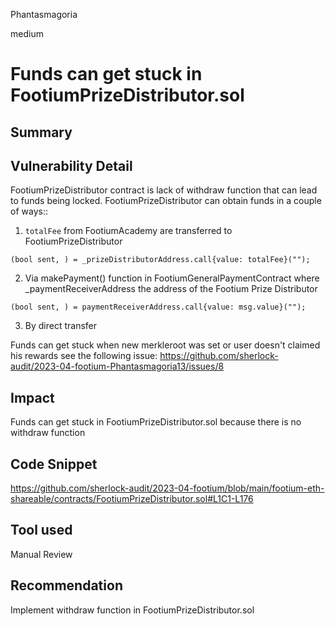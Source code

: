 Phantasmagoria

medium

# Funds can get stuck in FootiumPrizeDistributor.sol

## Summary

## Vulnerability Detail
FootiumPrizeDistributor contract is lack of withdraw function that can lead to funds being locked.
FootiumPrizeDistributor can obtain funds in a couple of ways::
1.  `totalFee` from FootiumAcademy are transferred to FootiumPrizeDistributor
```solidity
(bool sent, ) = _prizeDistributorAddress.call{value: totalFee}("");
```
2. Via makePayment() function in FootiumGeneralPaymentContract where  _paymentReceiverAddress the address of the Footium Prize Distributor
```solidity
(bool sent, ) = paymentReceiverAddress.call{value: msg.value}("");
```
3. By direct transfer

Funds can get stuck when new merkleroot was set or user doesn't claimed his rewards see the following issue: https://github.com/sherlock-audit/2023-04-footium-Phantasmagoria13/issues/8

## Impact
Funds can get stuck in FootiumPrizeDistributor.sol because there is no withdraw function 

## Code Snippet
https://github.com/sherlock-audit/2023-04-footium/blob/main/footium-eth-shareable/contracts/FootiumPrizeDistributor.sol#L1C1-L176
## Tool used

Manual Review

## Recommendation
Implement withdraw function in FootiumPrizeDistributor.sol